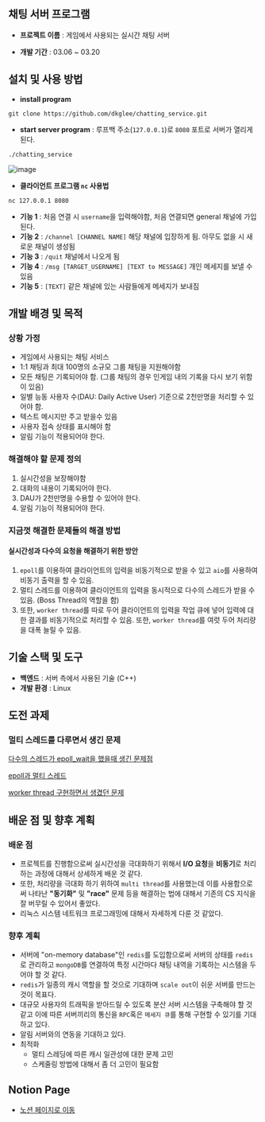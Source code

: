 ## 채팅 서버 프로그램

- **프로젝트 이름** : 게임에서 사용되는 실시간 채팅 서버

- **개발 기간** : 03.06 ~ 03.20

## 설치 및 사용 방법
- **install program**
  
`git clone https://github.com/dkglee/chatting_service.git`
  
- **start server program** : 루프백 주소(`127.0.0.1`)로 `8080` 포트로 서버가 열리게 된다.

`./chatting_service`

![image](https://github.com/dkglee/chatting_service/assets/81220019/ed9daa71-7088-4929-a57a-77c41a3e4741)

  
- **클라이언트 프로그램 `nc` 사용법**

`nc 127.0.0.1 8080`

- **기능 1** : 처음 연결 시 `username`을 입력해야함, 처음 연결되면 general 채널에 가입된다.
- **기능 2** : `/channel [CHANNEL NAME]` 해당 채널에 입장하게 됨. 아무도 없을 시 새로운 채널이 생성됨
- **기능 3** : `/quit` 채널에서 나오게 됨
- **기능 4** : `/msg [TARGET_USERNAME] [TEXT to MESSAGE]` 개인 메세지를 보낼 수 있음
- **기능 5** : `[TEXT]` 같은 채널에 있는 사람들에게 메세지가 보내짐

## 개발 배경 및 목적
### 상황 가정
- 게임에서 사용되는 채팅 서비스
- 1:1 채팅과 최대 100명의 소규모 그룹 채팅을 지원해야함
- 모든 채팅은 기록되어야 함. (그룹 채팅의 경우 인게임 내의 기록을 다시 보기 위함이 있음)
- 일별 능동 사용자 수(DAU: Daily Active User) 기준으로 2천만명을 처리할 수 있어야 함.
- 텍스트 메시지만 주고 받을수 있음
- 사용자 접속 상태를 표시해야 함
- 알림 기능이 적용되어야 한다.

### 해결해야 할 문제 정의
1. 실시간성을 보장해야함
2. 대화의 내용이 기록되어야 한다.
3. DAU가 2천만명을 수용할 수 있어야 한다.
4. 알림 기능이 적용되어야 한다.

### 지금껏 해결한 문제들의 해결 방법

#### 실시간성과 다수의 요청을 해결하기 위한 방안
1. `epoll`를 이용하여 클라이언트의 입력을 비동기적으로 받을 수 있고 `aio`를 사용하여 비동기 출력을 할 수 있음.
2. 멀티 스레드를 이용하여 클라이언트의 입력을 동시적으로 다수의 스레드가 받을 수 있음. (Boss Thread의 역할을 함)
3. 또한, `worker thread`를 따로 두어 클라이언트의 입력을 작업 큐에 넣어 입력에 대한 결과를 비동기적으로 처리할 수 있음. 또한, `worker thread`를 여럿 두어 처리량을 대폭 늘릴 수 있음.

## 기술 스택 및 도구
- **백엔드** : 서버 측에서 사용된 기술 (C++)
- **개발 환경** : Linux

## 도전 과제

### 멀티 스레드를 다루면서 생긴 문제
[다수의 스레드가 epoll_wait을 했을때 생긴 문제점](https://season-bee-387.notion.site/epoll_wait-e933284e162e46cf9ac8be22b39e6942)

[epoll과 멀티 스레드](https://season-bee-387.notion.site/Multithread-5d44cdcc047e497c87b3e8785f8c963a)

[worker thread 구현하면서 생겼던 문제](https://season-bee-387.notion.site/Boss-Worker-Model-f2f08672ef9a441596086adf19122a4d)

## 배운 점 및 향후 계획
### 배운 점
- 프로젝트를 진행함으로써 실시간성을 극대화하기 위해서 **I/O 요청**을 **비동기**로 처리하는 과정에 대해서 상세하게 배운 것 같다.
- 또한, 처리량을 극대화 하기 위하여 `multi thread`를 사용했는데 이를 사용함으로써 나타난 **"동기화"** 및 **"race"** 문제 등을 해결하는 법에 대해서 기존의 CS 지식을 잘 버무릴 수 있어서 좋았다.
- 리눅스 시스템 네트워크 프로그래밍에 대해서 자세하게 다룬 것 같았다.

### 향후 계획
- 서버에 "on-memory database"인 `redis`를 도입함으로써 서버의 상태를 `redis`로 관리하고 `mongoDB`를 연결하여 특정 시간마다 채팅 내역을 기록하는 시스템을 두어야 할 것 같다.
- `redis`가 일종의 캐시 역할을 할 것으로 기대하며 `scale out`이 쉬운 서버를 만드는 것이 목표다.
- 대규모 사용자의 트래픽을 받아드릴 수 있도록 분산 서버 시스템을 구축해야 할 것 같고 이에 따른 서버끼리의 통신을 `RPC`혹은 `메세지 큐`를 통해 구현할 수 있기를 기대하고 있다.
- 알림 서버와의 연동을 기대하고 있다.
- 최적화
  - 멀티 스레딩에 따른 캐시 일관성에 대한 문제 고민
  - 스케줄링 방법에 대해서 좀 더 고민이 필요함

## Notion Page
- [노션 페이지로 이동](https://season-bee-387.notion.site/Chat-Service-35708aad3f054c059e4f489d0af2c6fc)

